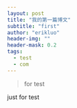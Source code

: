 ```yaml
---
layout: post
title: "我的第一篇博文"
subtitle: "first"
author: "erikluo"
header-img: ""
header-mask: 0.2
tags:
  - test
  - com
---
```


> for test

just for test
